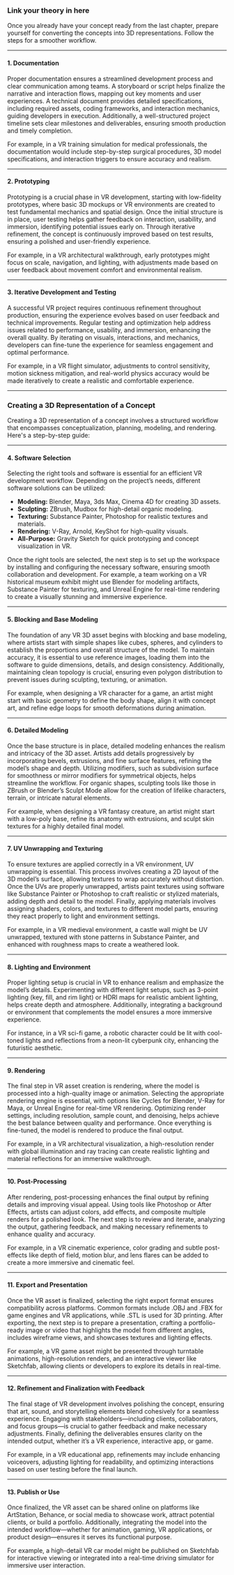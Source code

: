 ### Link your theory in here

Once you already have your concept ready from the last chapter, prepare yourself for converting the concepts into 3D representations. Follow the steps for a smoother workflow.

---

#### 1. Documentation

Proper documentation ensures a streamlined development process and clear communication among teams. A storyboard or script helps finalize the narrative and interaction flows, mapping out key moments and user experiences. A technical document provides detailed specifications, including required assets, coding frameworks, and interaction mechanics, guiding developers in execution. Additionally, a well-structured project timeline sets clear milestones and deliverables, ensuring smooth production and timely completion. 

For example, in a VR training simulation for medical professionals, the documentation would include step-by-step surgical procedures, 3D model specifications, and interaction triggers to ensure accuracy and realism.

---

#### 2. Prototyping

Prototyping is a crucial phase in VR development, starting with low-fidelity prototypes, where basic 3D mockups or VR environments are created to test fundamental mechanics and spatial design. Once the initial structure is in place, user testing helps gather feedback on interaction, usability, and immersion, identifying potential issues early on. Through iterative refinement, the concept is continuously improved based on test results, ensuring a polished and user-friendly experience.

For example, in a VR architectural walkthrough, early prototypes might focus on scale, navigation, and lighting, with adjustments made based on user feedback about movement comfort and environmental realism.

---

#### 3. Iterative Development and Testing

A successful VR project requires continuous refinement throughout production, ensuring the experience evolves based on user feedback and technical improvements. Regular testing and optimization help address issues related to performance, usability, and immersion, enhancing the overall quality. By iterating on visuals, interactions, and mechanics, developers can fine-tune the experience for seamless engagement and optimal performance.

For example, in a VR flight simulator, adjustments to control sensitivity, motion sickness mitigation, and real-world physics accuracy would be made iteratively to create a realistic and comfortable experience.

---

### Creating a 3D Representation of a Concept

Creating a 3D representation of a concept involves a structured workflow that encompasses conceptualization, planning, modeling, and rendering. Here's a step-by-step guide:

---

#### 4. Software Selection

Selecting the right tools and software is essential for an efficient VR development workflow. Depending on the project’s needs, different software solutions can be utilized:

- **Modeling:** Blender, Maya, 3ds Max, Cinema 4D for creating 3D assets.
- **Sculpting:** ZBrush, Mudbox for high-detail organic modeling.
- **Texturing:** Substance Painter, Photoshop for realistic textures and materials.
- **Rendering:** V-Ray, Arnold, KeyShot for high-quality visuals.
- **All-Purpose:** Gravity Sketch for quick prototyping and concept visualization in VR.

Once the right tools are selected, the next step is to set up the workspace by installing and configuring the necessary software, ensuring smooth collaboration and development. For example, a team working on a VR historical museum exhibit might use Blender for modeling artifacts, Substance Painter for texturing, and Unreal Engine for real-time rendering to create a visually stunning and immersive experience.

---

#### 5. Blocking and Base Modeling

The foundation of any VR 3D asset begins with blocking and base modeling, where artists start with simple shapes like cubes, spheres, and cylinders to establish the proportions and overall structure of the model. To maintain accuracy, it is essential to use reference images, loading them into the software to guide dimensions, details, and design consistency. Additionally, maintaining clean topology is crucial, ensuring even polygon distribution to prevent issues during sculpting, texturing, or animation.

For example, when designing a VR character for a game, an artist might start with basic geometry to define the body shape, align it with concept art, and refine edge loops for smooth deformations during animation.

---

#### 6. Detailed Modeling

Once the base structure is in place, detailed modeling enhances the realism and intricacy of the 3D asset. Artists add details progressively by incorporating bevels, extrusions, and fine surface features, refining the model’s shape and depth. Utilizing modifiers, such as subdivision surface for smoothness or mirror modifiers for symmetrical objects, helps streamline the workflow. For organic shapes, sculpting tools like those in ZBrush or Blender’s Sculpt Mode allow for the creation of lifelike characters, terrain, or intricate natural elements.

For example, when designing a VR fantasy creature, an artist might start with a low-poly base, refine its anatomy with extrusions, and sculpt skin textures for a highly detailed final model.

---

#### 7. UV Unwrapping and Texturing

To ensure textures are applied correctly in a VR environment, UV unwrapping is essential. This process involves creating a 2D layout of the 3D model’s surface, allowing textures to wrap accurately without distortion. Once the UVs are properly unwrapped, artists paint textures using software like Substance Painter or Photoshop to craft realistic or stylized materials, adding depth and detail to the model. Finally, applying materials involves assigning shaders, colors, and textures to different model parts, ensuring they react properly to light and environment settings.

For example, in a VR medieval environment, a castle wall might be UV unwrapped, textured with stone patterns in Substance Painter, and enhanced with roughness maps to create a weathered look.

---

#### 8. Lighting and Environment

Proper lighting setup is crucial in VR to enhance realism and emphasize the model’s details. Experimenting with different light setups, such as 3-point lighting (key, fill, and rim light) or HDRI maps for realistic ambient lighting, helps create depth and atmosphere. Additionally, integrating a background or environment that complements the model ensures a more immersive experience.

For instance, in a VR sci-fi game, a robotic character could be lit with cool-toned lights and reflections from a neon-lit cyberpunk city, enhancing the futuristic aesthetic.

---

#### 9. Rendering

The final step in VR asset creation is rendering, where the model is processed into a high-quality image or animation. Selecting the appropriate rendering engine is essential, with options like Cycles for Blender, V-Ray for Maya, or Unreal Engine for real-time VR rendering. Optimizing render settings, including resolution, sample count, and denoising, helps achieve the best balance between quality and performance. Once everything is fine-tuned, the model is rendered to produce the final output.

For example, in a VR architectural visualization, a high-resolution render with global illumination and ray tracing can create realistic lighting and material reflections for an immersive walkthrough.

---

#### 10. Post-Processing

After rendering, post-processing enhances the final output by refining details and improving visual appeal. Using tools like Photoshop or After Effects, artists can adjust colors, add effects, and composite multiple renders for a polished look. The next step is to review and iterate, analyzing the output, gathering feedback, and making necessary refinements to enhance quality and accuracy.

For example, in a VR cinematic experience, color grading and subtle post-effects like depth of field, motion blur, and lens flares can be added to create a more immersive and cinematic feel.

---

#### 11. Export and Presentation

Once the VR asset is finalized, selecting the right export format ensures compatibility across platforms. Common formats include .OBJ and .FBX for game engines and VR applications, while .STL is used for 3D printing. After exporting, the next step is to prepare a presentation, crafting a portfolio-ready image or video that highlights the model from different angles, includes wireframe views, and showcases textures and lighting effects.

For example, a VR game asset might be presented through turntable animations, high-resolution renders, and an interactive viewer like Sketchfab, allowing clients or developers to explore its details in real-time.

---

#### 12. Refinement and Finalization with Feedback

The final stage of VR development involves polishing the concept, ensuring that art, sound, and storytelling elements blend cohesively for a seamless experience. Engaging with stakeholders—including clients, collaborators, and focus groups—is crucial to gather feedback and make necessary adjustments. Finally, defining the deliverables ensures clarity on the intended output, whether it’s a VR experience, interactive app, or game.

For example, in a VR educational app, refinements may include enhancing voiceovers, adjusting lighting for readability, and optimizing interactions based on user testing before the final launch.

---

#### 13. Publish or Use

Once finalized, the VR asset can be shared online on platforms like ArtStation, Behance, or social media to showcase work, attract potential clients, or build a portfolio. Additionally, integrating the model into the intended workflow—whether for animation, gaming, VR applications, or product design—ensures it serves its functional purpose.

For example, a high-detail VR car model might be published on Sketchfab for interactive viewing or integrated into a real-time driving simulator for immersive user interaction.
